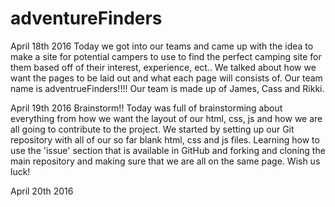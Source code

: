 # adventureFinders
April 18th 2016
      Today we got into our teams and came up with the idea to make a site for potential campers to use to find the
   perfect camping site for them based off of their interest, experience, ect.. We talked about how we want the pages to be
   laid out and what each page will consists of.
      Our team name is adventrueFinders!!!! Our team is made up of James, Cass and Rikki.

April 19th 2016
       Brainstorm!! Today was full of brainstorming about everything from how we want the layout of our html, css, js and how
     we are all going to contribute to the project. We started by setting up our Git repository with all of our so far blank html, css and js files. Learning how to use the 'issue' section that is available in GitHub and forking and cloning the main
     repository and making sure that we are all on the same page. Wish us luck!

April 20th 2016
